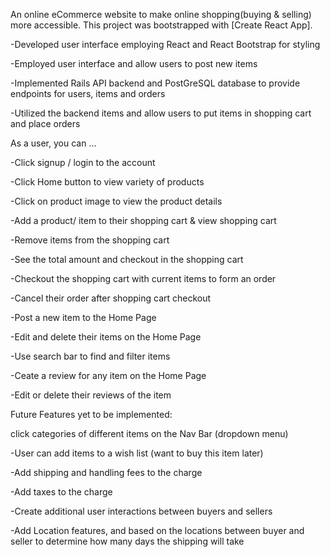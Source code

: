 An online eCommerce website to make online shopping(buying & selling) more accessible. This project was bootstrapped with [Create React App].

-Developed user interface employing React and React Bootstrap for styling 

-Employed user interface and allow users to post new items

-Implemented Rails API backend and PostGreSQL database to provide endpoints for users, items and orders

-Utilized the backend items and allow users to put items in shopping cart and place orders

As a user, you can …

-Click signup / login to the account

-Click Home button to view variety of products

-Click on product image to view the product details

-Add a product/ item to their shopping cart & view shopping cart

-Remove items from the shopping cart

-See the total amount and checkout in the shopping cart

-Checkout the shopping cart with current items to form an order

-Cancel their order after shopping cart checkout

-Post a new item to the Home Page

-Edit and delete their items on the Home Page

-Use search bar to find and filter items

-Ceate a review for any item on the Home Page

-Edit or delete their reviews of the item

Future Features yet to be implemented: 

click categories of different items on the Nav Bar (dropdown menu)

-User can add items to a wish list (want to buy this item later)

-Add shipping and handling fees to the charge

-Add taxes to the charge

-Create additional user interactions between buyers and sellers

-Add Location features, and based on the locations between buyer and seller to determine how many days the shipping will take




